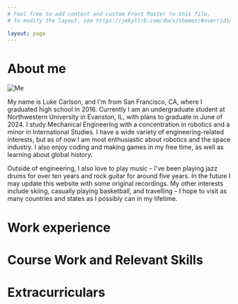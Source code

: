 ```yaml
---
# Feel free to add content and custom Front Matter to this file.
# To modify the layout, see https://jekyllrb.com/docs/themes/#overriding-theme-defaults

layout: page
---
```


# About me

![Me](https://guides.github.com/activities/hello-world/branching.png)

My name is Luke Carlson, and I'm from San Francisco, CA, where I graduated high school in 2016. Currently I
am an undergraduate student at Northwestern University in Evanston, IL, with plans to graduate in June of 2024. 
I study Mechanical Engineering with a concentration in robotics and a minor in International Studies. I have a
wide variety of engineering-related interests, but as of now I am most enthusiastic about robotics and the
space industry. I also enjoy coding and making games in my free time, as well as learning about global history.

Outside of engineering, I also love to play music – I've been playing jazz drums for over ten years and rock
guitar for around five years. In the future I may update this website with some original recordings. My
other interests include skiing, casually playing basketball, and travelling – I hope to visit as many countries
and states as I possibly can in my lifetime.

# Work experience

# Course Work and Relevant Skills

# Extracurriculars
